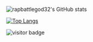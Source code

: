 ![rapbattlegod32's GitHub stats](https://github-readme-stats.vercel.app/api?username=rapbattlegod32&show_icons=true&theme=radical)

[![Top Langs](https://github-readme-stats.vercel.app/api/top-langs/?username=rapbattlegod32&layout=compact)](https://github.com/anuraghazra/github-readme-stats)
<p  align="left">
<img src="https://visitor-badge.laobi.icu/badge?page_id=rapbattlegod32.rapbattlegod32" alt="visitor badge"/>       
</p>
